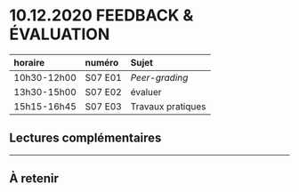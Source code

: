 # 10.12.2020 FEEDBACK & ÉVALUATION

| horaire | numéro | Sujet |
| :------ | :----- | :---- |
| 10h30-12h00 | S07 E01 | *Peer-grading* |
| 13h30-15h00 | S07 E02 | évaluer |
| 15h15-16h45 | S07 E03 | Travaux pratiques |

## Lectures complémentaires


---

## À retenir

